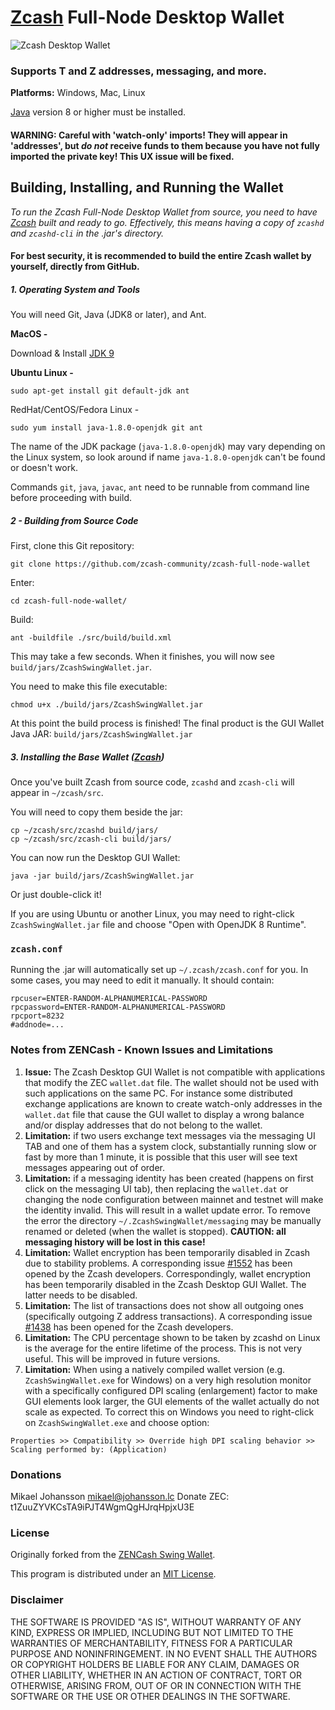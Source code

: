 # [Zcash](https://z.cash/) Full-Node Desktop Wallet

![Zcash Desktop Wallet](https://github.com/zcash-community/zcash-full-node-wallet/raw/master/docs/ZcashWalletPreview.png "Zcash Desktop Wallet")

### Supports T and Z addresses, messaging, and more.


**Platforms:** Windows, Mac, Linux

[Java](https://java.com/en/download/) version 8 or higher must be installed.


#### WARNING: Careful with 'watch-only' imports! They will appear in 'addresses', but ***do not*** receive funds to them because you have not fully imported the private key! This UX issue will be fixed.


## Building, Installing, and Running the Wallet

*To run the Zcash Full-Node Desktop Wallet from source, you need to have [Zcash](https://github.com/zcash/zcash) built and ready to go. Effectively, this means having a copy of `zcashd` and `zcashd-cli` in the .jar's directory.*

#### For best security, it is recommended to build the entire Zcash wallet by yourself, directly from GitHub.

##### 1. Operating System and Tools

   You will need Git, Java (JDK8 or later), and Ant.  

   **MacOS -**

   Download & Install [JDK 9](http://www.oracle.com/technetwork/java/javase/downloads/jdk9-downloads-3848520.html)

   **Ubuntu Linux -**
   ```
   sudo apt-get install git default-jdk ant
   ```
   RedHat/CentOS/Fedora Linux -
   ```
   sudo yum install java-1.8.0-openjdk git ant
   ```
   The name of the JDK package (`java-1.8.0-openjdk`) may vary depending on the Linux system, so look around if name `java-1.8.0-openjdk` can't be found or doesn't work.

   Commands `git`, `java`, `javac`, `ant` need to be runnable from command line
   before proceeding with build.

##### 2 - Building from Source Code

   First, clone this Git repository:
   ```
   git clone https://github.com/zcash-community/zcash-full-node-wallet
   ```
   Enter:
   ```
   cd zcash-full-node-wallet/
   ```
   Build:
   ```
   ant -buildfile ./src/build/build.xml
   ```
   This may take a few seconds. When it finishes, you will now see `build/jars/ZcashSwingWallet.jar`.

   You need to make this file executable:
   ```
   chmod u+x ./build/jars/ZcashSwingWallet.jar
   ```
   At this point the build process is finished! The final product is the GUI Wallet Java JAR: `build/jars/ZcashSwingWallet.jar`

##### 3. Installing the Base Wallet ([Zcash](https://github.com/zcash/zcash))

Once you've built Zcash from source code, `zcashd` and `zcash-cli` will appear in `~/zcash/src`.

You will need to copy them beside the jar:

```
cp ~/zcash/src/zcashd build/jars/
cp ~/zcash/src/zcash-cli build/jars/
```

You can now run the Desktop GUI Wallet:

```
java -jar build/jars/ZcashSwingWallet.jar
```

Or just double-click it!


If you are using Ubuntu or another Linux, you may need to
right-click `ZcashSwingWallet.jar` file and choose "Open with OpenJDK 8 Runtime".


### `zcash.conf`
Running the .jar will automatically set up `~/.zcash/zcash.conf` for you. In some cases, you may need to edit it manually. It should contain:
```
rpcuser=ENTER-RANDOM-ALPHANUMERICAL-PASSWORD
rpcpassword=ENTER-RANDOM-ALPHANUMERICAL-PASSWORD
rpcport=8232
#addnode=...

```

### Notes from ZENCash - Known Issues and Limitations

1. **Issue:** The Zcash Desktop GUI Wallet is not compatible with applications that modify the ZEC `wallet.dat` file. The wallet should not be used
with such applications on the same PC. For instance some distributed exchange applications are known to create watch-only addresses in the
`wallet.dat` file that cause the GUI wallet to display a wrong balance and/or display addresses that do not belong to the wallet.
1. **Limitation:** if two users exchange text messages via the messaging UI TAB and one of them has a system clock, substantially running slow or fast by more than 1 minute, it is possible that this user will see text messages appearing out of order.
1. **Limitation:** if a messaging identity has been created (happens on first click on the messaging UI tab), then replacing the `wallet.dat` or changing the node configuration between mainnet and testnet will make the identity invalid. This will result in a wallet update error. To remove the error the directory `~/.ZcashSwingWallet/messaging` may be manually renamed or deleted (when the wallet is stopped). **CAUTION: all messaging history will be lost in this case!**
1. **Limitation:** Wallet encryption has been temporarily disabled in Zcash due to stability problems. A corresponding issue
[#1552](https://github.com/zcash/zcash/issues/1552) has been opened by the Zcash developers. Correspondingly,
wallet encryption has been temporarily disabled in the Zcash Desktop GUI Wallet.
The latter needs to be disabled.
1. **Limitation:** The list of transactions does not show all outgoing ones (specifically outgoing Z address
transactions). A corresponding issue [#1438](https://github.com/zcash/zcash/issues/1438) has been opened
for the Zcash developers.
1. **Limitation:** The CPU percentage shown to be taken by zcashd on Linux is the average for the entire lifetime
of the process. This is not very useful. This will be improved in future versions.
1. **Limitation:** When using a natively compiled wallet version (e.g. `ZcashSwingWallet.exe` for Windows) on a
very high resolution monitor with a specifically configured DPI scaling (enlargement) factor to make GUI
elements look larger, the GUI elements of the wallet actually do not scale as expected. To correct this on
Windows you need to right-click on `ZcashSwingWallet.exe` and choose option:
```
Properties >> Compatibility >> Override high DPI scaling behavior >> Scaling performed by: (Application)
```

### Donations
Mikael Johansson <mikael@johansson.lc>
Donate ZEC: t1ZuuZYVKCsTA9iPJT4WgmQgHJrqHpjxU3E

### License
Originally forked from the [ZENCash Swing Wallet](https://github.com/ZencashOfficial/zencash-swing-wallet-ui).

This program is distributed under an [MIT License](https://github.com/zcash-community/zcash-full-node-wallet/raw/master/LICENSE).

### Disclaimer

THE SOFTWARE IS PROVIDED "AS IS", WITHOUT WARRANTY OF ANY KIND, EXPRESS OR
IMPLIED, INCLUDING BUT NOT LIMITED TO THE WARRANTIES OF MERCHANTABILITY,
FITNESS FOR A PARTICULAR PURPOSE AND NONINFRINGEMENT. IN NO EVENT SHALL THE
AUTHORS OR COPYRIGHT HOLDERS BE LIABLE FOR ANY CLAIM, DAMAGES OR OTHER
LIABILITY, WHETHER IN AN ACTION OF CONTRACT, TORT OR OTHERWISE, ARISING FROM,
OUT OF OR IN CONNECTION WITH THE SOFTWARE OR THE USE OR OTHER DEALINGS IN THE
SOFTWARE.
